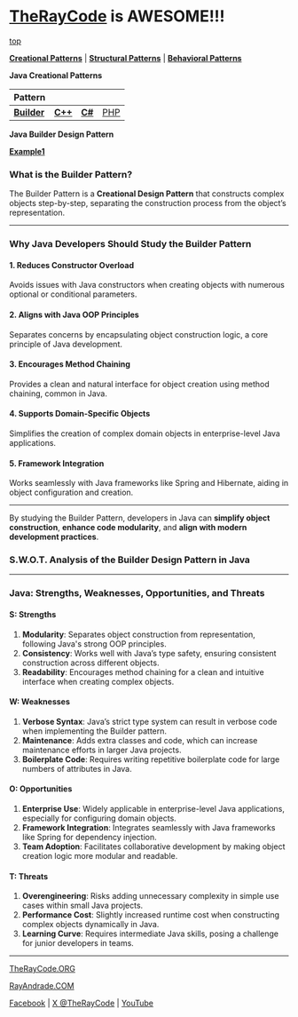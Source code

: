 # [TheRayCode](../../README.md) is AWESOME!!!

[top](../README.md)

**[Creational Patterns](../README.md)** | **[Structural Patterns](../Structural/README.md)** | **[Behavioral Patterns](../Behavioral/README.md)**

**Java Creational Patterns**

|Pattern|   |   |   |
|---|---|---|---|
| [**Builder**](README.md) | [**C++**](../../../CPP/Creational/Builder/README.md) | [**C#**](../../../Csharp/Creational/Builder/README.md) | [PHP](../../../PHP/Creational/Builder/README.md) |

**Java Builder Design Pattern**

[**Example1**](Example1/README.md)


### **What is the Builder Pattern?**
The Builder Pattern is a **Creational Design Pattern** that constructs complex objects step-by-step, separating the construction process from the object’s representation. 

---

### **Why Java Developers Should Study the Builder Pattern**

#### **1. Reduces Constructor Overload**
Avoids issues with Java constructors when creating objects with numerous optional or conditional parameters.

#### **2. Aligns with Java OOP Principles**
Separates concerns by encapsulating object construction logic, a core principle of Java development.

#### **3. Encourages Method Chaining**
Provides a clean and natural interface for object creation using method chaining, common in Java.

#### **4. Supports Domain-Specific Objects**
Simplifies the creation of complex domain objects in enterprise-level Java applications.

#### **5. Framework Integration**
Works seamlessly with Java frameworks like Spring and Hibernate, aiding in object configuration and creation.

---

By studying the Builder Pattern, developers in Java can **simplify object construction**, **enhance code modularity**, and **align with modern development practices**.


### **S.W.O.T. Analysis of the Builder Design Pattern in Java**

---

### **Java: Strengths, Weaknesses, Opportunities, and Threats**

#### **S: Strengths**
1. **Modularity**: Separates object construction from representation, following Java's strong OOP principles.  
2. **Consistency**: Works well with Java’s type safety, ensuring consistent construction across different objects.  
3. **Readability**: Encourages method chaining for a clean and intuitive interface when creating complex objects.

#### **W: Weaknesses**
1. **Verbose Syntax**: Java’s strict type system can result in verbose code when implementing the Builder pattern.  
2. **Maintenance**: Adds extra classes and code, which can increase maintenance efforts in larger Java projects.  
3. **Boilerplate Code**: Requires writing repetitive boilerplate code for large numbers of attributes in Java.

#### **O: Opportunities**
1. **Enterprise Use**: Widely applicable in enterprise-level Java applications, especially for configuring domain objects.  
2. **Framework Integration**: Integrates seamlessly with Java frameworks like Spring for dependency injection.  
3. **Team Adoption**: Facilitates collaborative development by making object creation logic more modular and readable.

#### **T: Threats**
1. **Overengineering**: Risks adding unnecessary complexity in simple use cases within small Java projects.  
2. **Performance Cost**: Slightly increased runtime cost when constructing complex objects dynamically in Java.  
3. **Learning Curve**: Requires intermediate Java skills, posing a challenge for junior developers in teams.


---


[TheRayCode.ORG](https://www.TheRayCode.org)

[RayAndrade.COM](https://www.RayAndrade.com)

[Facebook](https://www.facebook.com/TheRayCode/) | [X @TheRayCode](https://www.x.com/TheRayCode/) | [YouTube](https://www.youtube.com/TheRayCode/)

